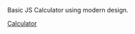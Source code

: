 Basic JS Calculator using modern design.

<a href="http://https://daynewr.github.io/FreeCodeCamp/Calculator" target="_blank"> Calculator </a>
